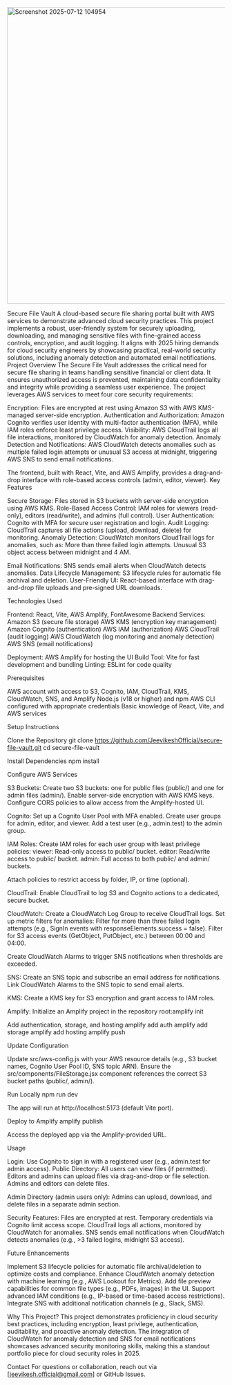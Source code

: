 

<img width="1410" height="686" alt="Screenshot 2025-07-12 104954" src="https://github.com/user-attachments/assets/0cb400bc-bf82-489c-9c3b-5e5fbf446a76" />














Secure File Vault
A cloud-based secure file sharing portal built with AWS services to demonstrate advanced cloud security practices. This project implements a robust, user-friendly system for securely uploading, downloading, and managing sensitive files with fine-grained access controls, encryption, and audit logging. It aligns with 2025 hiring demands for cloud security engineers by showcasing practical, real-world security solutions, including anomaly detection and automated email notifications.
Project Overview
The Secure File Vault addresses the critical need for secure file sharing in teams handling sensitive financial or client data. It ensures unauthorized access is prevented, maintaining data confidentiality and integrity while providing a seamless user experience. The project leverages AWS services to meet four core security requirements:

Encryption: Files are encrypted at rest using Amazon S3 with AWS KMS-managed server-side encryption.
Authentication and Authorization: Amazon Cognito verifies user identity with multi-factor authentication (MFA), while IAM roles enforce least privilege access.
Visibility: AWS CloudTrail logs all file interactions, monitored by CloudWatch for anomaly detection.
Anomaly Detection and Notifications: AWS CloudWatch detects anomalies such as multiple failed login attempts or unusual S3 access at midnight, triggering AWS SNS to send email notifications.

The frontend, built with React, Vite, and AWS Amplify, provides a drag-and-drop interface with role-based access controls (admin, editor, viewer).
Key Features

Secure Storage: Files stored in S3 buckets with server-side encryption using AWS KMS.
Role-Based Access Control: IAM roles for viewers (read-only), editors (read/write), and admins (full control).
User Authentication: Cognito with MFA for secure user registration and login.
Audit Logging: CloudTrail captures all file actions (upload, download, delete) for monitoring.
Anomaly Detection: CloudWatch monitors CloudTrail logs for anomalies, such as:
More than three failed login attempts.
Unusual S3 object access between midnight and 4 AM.


Email Notifications: SNS sends email alerts when CloudWatch detects anomalies.
Data Lifecycle Management: S3 lifecycle rules for automatic file archival and deletion.
User-Friendly UI: React-based interface with drag-and-drop file uploads and pre-signed URL downloads.

Technologies Used

Frontend: React, Vite, AWS Amplify, FontAwesome
Backend Services:
Amazon S3 (secure file storage)
AWS KMS (encryption key management)
Amazon Cognito (authentication)
AWS IAM (authorization)
AWS CloudTrail (audit logging)
AWS CloudWatch (log monitoring and anomaly detection)
AWS SNS (email notifications)


Deployment: AWS Amplify for hosting the UI
Build Tool: Vite for fast development and bundling
Linting: ESLint for code quality

Prerequisites

AWS account with access to S3, Cognito, IAM, CloudTrail, KMS, CloudWatch, SNS, and Amplify
Node.js (v18 or higher) and npm
AWS CLI configured with appropriate credentials
Basic knowledge of React, Vite, and AWS services

Setup Instructions

Clone the Repository
git clone https://github.com/JeevikeshOfficial/secure-file-vault.git
cd secure-file-vault


Install Dependencies
npm install


Configure AWS Services

S3 Buckets:
Create two S3 buckets: one for public files (public/) and one for admin files (admin/).
Enable server-side encryption with AWS KMS keys.
Configure CORS policies to allow access from the Amplify-hosted UI.


Cognito:
Set up a Cognito User Pool with MFA enabled.
Create user groups for admin, editor, and viewer.
Add a test user (e.g., admin.test) to the admin group.


IAM Roles:
Create IAM roles for each user group with least privilege policies:
viewer: Read-only access to public/ bucket.
editor: Read/write access to public/ bucket.
admin: Full access to both public/ and admin/ buckets.


Attach policies to restrict access by folder, IP, or time (optional).


CloudTrail:
Enable CloudTrail to log S3 and Cognito actions to a dedicated, secure bucket.


CloudWatch:
Create a CloudWatch Log Group to receive CloudTrail logs.
Set up metric filters for anomalies:
Filter for more than three failed login attempts (e.g., SignIn events with responseElements.success = false).
Filter for S3 access events (GetObject, PutObject, etc.) between 00:00 and 04:00.


Create CloudWatch Alarms to trigger SNS notifications when thresholds are exceeded.


SNS:
Create an SNS topic and subscribe an email address for notifications.
Link CloudWatch Alarms to the SNS topic to send email alerts.


KMS:
Create a KMS key for S3 encryption and grant access to IAM roles.


Amplify:
Initialize an Amplify project in the repository root:amplify init


Add authentication, storage, and hosting:amplify add auth
amplify add storage
amplify add hosting
amplify push






Update Configuration

Update src/aws-config.js with your AWS resource details (e.g., S3 bucket names, Cognito User Pool ID, SNS topic ARN).
Ensure the src/components/FileStorage.jsx component references the correct S3 bucket paths (public/, admin/).


Run Locally
npm run dev

The app will run at http://localhost:5173 (default Vite port).

Deploy to Amplify
amplify publish

Access the deployed app via the Amplify-provided URL.


Usage

Login: Use Cognito to sign in with a registered user (e.g., admin.test for admin access).
Public Directory:
All users can view files (if permitted).
Editors and admins can upload files via drag-and-drop or file selection.
Admins and editors can delete files.


Admin Directory (admin users only):
Admins can upload, download, and delete files in a separate admin section.


Security Features:
Files are encrypted at rest.
Temporary credentials via Cognito limit access scope.
CloudTrail logs all actions, monitored by CloudWatch for anomalies.
SNS sends email notifications when CloudWatch detects anomalies (e.g., >3 failed logins, midnight S3 access).

Future Enhancements

Implement S3 lifecycle policies for automatic file archival/deletion to optimize costs and compliance.
Enhance CloudWatch anomaly detection with machine learning (e.g., AWS Lookout for Metrics).
Add file preview capabilities for common file types (e.g., PDFs, images) in the UI.
Support advanced IAM conditions (e.g., IP-based or time-based access restrictions).
Integrate SNS with additional notification channels (e.g., Slack, SMS).

Why This Project?
This project demonstrates proficiency in cloud security best practices, including encryption, least privilege, authentication, auditability, and proactive anomaly detection. The integration of CloudWatch for anomaly detection and SNS for email notifications showcases advanced security monitoring skills, making this a standout portfolio piece for cloud security roles in 2025.

Contact
For questions or collaboration, reach out via [jeevikesh.official@gmail.com] or GitHub Issues.
